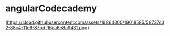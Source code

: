 # angularCodecademy

(https://cloud.githubusercontent.com/assets/19864300/19018585/58737c32-88c4-11e6-87bd-16ca6e8a9431.png)

